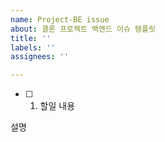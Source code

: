 ```yaml
---
name: Project-BE issue
about: 클론 프로젝트 백엔드 이슈 템플릿
title: ''
labels: ''
assignees: ''

---
```


- [ ] 1. 할일 내용

설명
